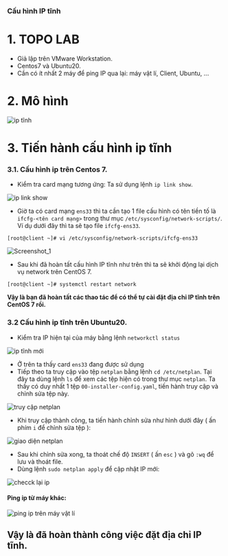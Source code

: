 ### Cấu hình IP tĩnh
# 1. TOPO LAB
- Giả lập trên VMware Workstation.
- Centos7 và Ubuntu20.
- Cần có ít nhất 2 máy để ping IP qua lại: máy vật lí, Client, Ubuntu, ...
# 2. Mô hình
![ip tĩnh](https://user-images.githubusercontent.com/84270045/141457434-0ba23097-3f35-4412-b98d-cbbdb86c0b92.png)
# 3. Tiến hành cấu hình ip tĩnh
### 3.1. Cấu hình ip trên Centos 7.
- Kiểm tra card mạng tương ứng: Ta sử dụng lệnh `ip link show`.

![ip link show](https://user-images.githubusercontent.com/84270045/141282521-13359b2b-d0b8-4e70-8a35-3bb9c606d9a3.png)
- Giờ ta có card mạng `ens33` thì ta cần tạo 1 file cấu hình có tên tiền tố là `ifcfg-<tên card mạng>` trong thư mục `/etc/sysconfig/network-scripts/`. Ví dụ dưới đây thì ta sẽ tạo file `ifcfg-ens33`.
```
[root@client ~]# vi /etc/sysconfig/network-scripts/ifcfg-ens33
```
![Screenshot_1](https://user-images.githubusercontent.com/84270045/141282981-4dad87e7-ff26-4a7a-809c-82eee146e3eb.png)
- Sau khi đã hoàn tất cấu hình IP tĩnh như trên thì ta sẽ khởi động lại dịch vụ network trên CentOS 7.
```
[root@client ~]# systemctl restart network
```
 **Vậy là bạn đã hoàn tất các thao tác để có thể tự cài đặt địa chỉ IP tĩnh trên CentOS 7 rồi.**
 ### 3.2 Cấu hình ip tĩnh trên Ubuntu20.
 - Kiểm tra IP hiện tại của máy bằng lệnh `networkctl status`
 
 ![ip tĩnh mới](https://user-images.githubusercontent.com/84270045/141717231-6ae5cea8-a25a-460d-8569-18804ad4e2f4.png)
 - Ở trên ta thấy card `ens33` đang được sử dụng
 - Tiếp theo ta truy cập vào tệp `netplan` bằng lệnh `cd /etc/netplan`. Tại đây ta dùng lệnh `ls` để xem các tệp hiện có trong thư mục `netplan`. Ta thấy có duy nhất 1 tệp `00-installer-config.yaml`, tiến hành truy cập và chỉnh sửa tệp này.
 
 ![truy cập netplan](https://user-images.githubusercontent.com/84270045/141717409-1d4bf0c5-f99f-4faa-9245-7775e1ce3baf.png)
 
 - Khi truy cập thành công, ta tiến hành chỉnh sửa như hình dưới đây ( ấn phím `i` để chỉnh sửa tệp ):
 
 ![giao diện netplan](https://user-images.githubusercontent.com/84270045/141717805-9a3be0a3-e08a-4cc3-a5ea-ffa2fdc653c7.png)
 
 - Sau khi chỉnh sửa xong, ta thoát chế độ `INSERT` ( ấn `esc` ) và gõ `:wq` để lưu và thoát file.
 - Dùng lệnh `sudo netplan apply` để cập nhật IP mới:
 
 ![checck lại ip](https://user-images.githubusercontent.com/84270045/141718036-4f033473-fae7-4197-905e-1860aec9f7dc.png)
 
 #### Ping ip từ máy khác:
 
 ![ping ip trên máy vật lí](https://user-images.githubusercontent.com/84270045/141718717-9a66d6d7-640b-4e7a-9866-ce3c4ddfe028.png)
 
  ## Vậy là đã hoàn thành công việc đặt địa chỉ IP tĩnh.
